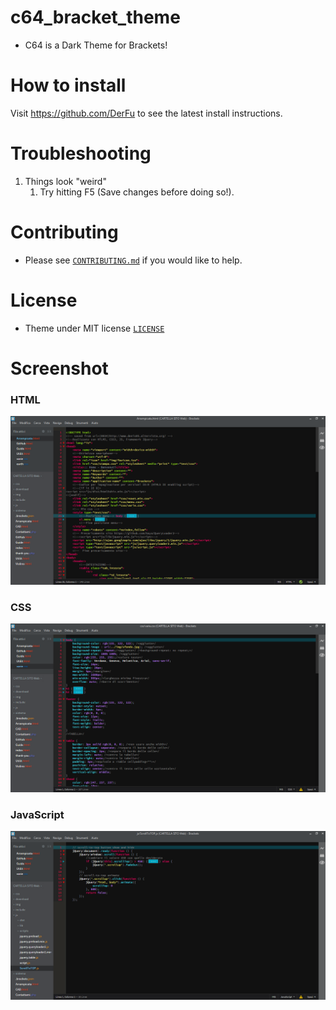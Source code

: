 # c64_bracket_theme

* C64 is a Dark Theme for Brackets!


# How to install

Visit https://github.com/DerFu to see the latest install instructions.

# Troubleshooting

1. Things look "weird"
	1. Try hitting F5 (Save changes before doing so!).

# Contributing

* Please see [`CONTRIBUTING.md`](CONTRIBUTING.md) if you would like to help.

# License

* Theme under MIT license [`LICENSE`](LICENSE)

# Screenshot

### HTML

![HTML Screenshot](https://github.com/Brackets-Themes/DarkSoda/blob/master/screenshots/HTML.png)

### CSS

![CSS Screenshot](https://github.com/Brackets-Themes/DarkSoda/blob/master/screenshots/CSS.png)

### JavaScript

![JS Screenshot](https://github.com/Brackets-Themes/DarkSoda/blob/master/screenshots/JS.png)
